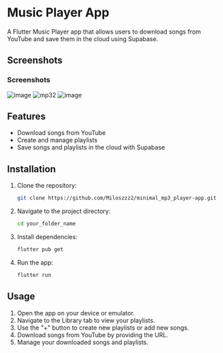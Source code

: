 # Music Player App

A Flutter Music Player app that allows users to download songs from YouTube and save them in the cloud using Supabase.

## Screenshots

### Screenshots
![image](https://github.com/Miloszzz2/minimal_mp3_player/assets/97192271/efe4f5a9-7edf-48a3-ad2e-31ef5598ba1f)
![mp32](https://github.com/Miloszzz2/minimal_mp3_player/assets/97192271/359aa0f4-0455-48a2-bd4b-0abcde64c2fb)
![image](https://github.com/Miloszzz2/minimal_mp3_player/assets/97192271/02fad0cd-5e95-4f8b-84dc-1e52796dbd7d)


## Features

- Download songs from YouTube
- Create and manage playlists
- Save songs and playlists in the cloud with Supabase

## Installation

1. Clone the repository:
    ```sh
    git clone https://github.com/Miloszzz2/minimal_mp3_player-app.git
    ```
2. Navigate to the project directory:
    ```sh
    cd your_folder_name
    ```
3. Install dependencies:
    ```sh
    flutter pub get
    ```
4. Run the app:
    ```sh
    flutter run
    ```

## Usage

1. Open the app on your device or emulator.
2. Navigate to the Library tab to view your playlists.
3. Use the "+" button to create new playlists or add new songs.
4. Download songs from YouTube by providing the URL.
5. Manage your downloaded songs and playlists.

